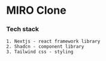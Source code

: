 # MIRO Clone

### Tech stack

    1. Nextjs - react framework library
    2. Shadcn - component library
    3. Tailwind css - styling
